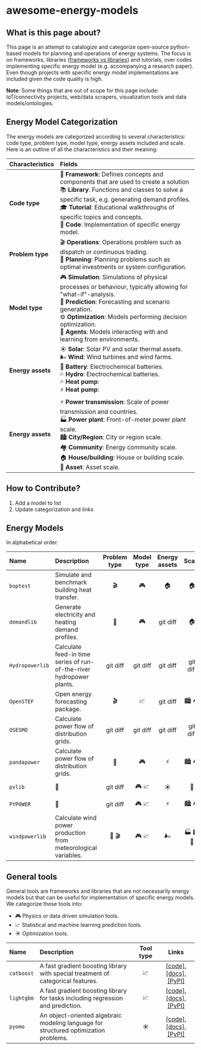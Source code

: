 # awesome-energy-models

## What is this page about? 
This page is an attempt to catalogize and categorize open-source python-based models 
for planning and operations of energy systems. The focus is on frameworks, libraries ([frameworks vs libraries](https://stackoverflow.com/questions/148747/what-is-the-difference-between-a-framework-and-a-library)) 
and tutorials, over codes implementing specific energy model (e.g. accompanying a research paper). 
Even though projects with specific energy model implementations are included given the code quality is high. 

**Note**: Some things that are out of scope for this page include: IoT/connectivity projects, web/data scrapers, 
visualization tools and data models/ontologies. 

## Energy Model Categorization
The energy models are categorized according to several characteristics: code type, problem type, 
model type, energy assets included and scale. Here is an outline of all the characteristics and their 
meaning: 


| Characteristics   | Fields        |
| :---              | :---          |
| **Code type**     | 🧩 **Framework**: Defines concepts and components that are used to create a solution <br> 📚 **Library**: Functions and classes to solve a specific task, e.g. generating demand profiles. <br> 🎓 **Tutorial**: Educational walkthroughs of specific topics and concepts. <br> 📄 **Code**: Implementation of specific energy model. |
| **Problem type**  | 🎬 **Operations**: Operations problem such as dispatch or continuous trading. <br> 📝 **Planning**: Planning problems such as optimal investments or system configuration. |
| **Model type**    | 🎮 **Simulation**: Simulations of physical processes or behaviour, typically allowing for "what-if"-analysis. <br> 📝 **Prediction**: Forecasting and scenario generation. <br> ⚙️ **Optimization**: Models performing decision optimization. <br> 🤖 **Agents**: Models interacting with and learning from environments. |
| **Energy assets** | ☀️ **Solar**: Solar PV and solar thermal assets. <br> 🌬️ **Wind**: Wind turbines and wind farms. <br> 🔋 **Battery**: Electrochemical batteries. <br> 💦 **Hydro**: Electrochemical batteries. <br> 💦 **Heat pump**: <br> ⚡ **Heat pump**:  |
| **Energy assets** | ⚡ **Power transmission**: Scale of power transmission and countries. <br> 🏭 **Power plant**: Front-of-meter power plant scale. <br> 🏙️ **City/Region**: City or region scale. <br> 🏘️ **Community**: Energy community scale. <br> 🏠 **House/building**: House or building scale. <br> 🔋 **Asset**: Asset scale. |

## How to Contribute? 

1) Add a model to list
2) Update categorization and links

## Energy Models
In alphabetical order. 

|     **Name**     |  Description                                                                         |  Problem type  |   Model type   | Energy assets |     Scale     |     Links     |
| :---             |     :---                                                                             |     :---:      |     :---:      |     :---:     |     :---:     |     :---:     |
| `boptest`        | Simulate and benchmark building heat transfer.                                       | 🎬             | 🎮              | 🏠            | 🏠            | [[code]](https://github.com/ibpsa/project1-boptest), [[docs]](https://demandlib.readthedocs.io/en/latest/) |
| `demandlib`      | Generate electricity and heating demand profiles.                                    | 📝             | 🎮              | git diff      | 🏠            | [[code]](https://github.com/oemof/demandlib), [[docs]](https://demandlib.readthedocs.io/en/latest/) |
| `Hydropowerlib`  | Calculate feed-in time series of run-of-the-river hydropower plants.                 | git diff       | git diff       | git diff      | git diff      | [[code]](https://github.com/hydro-python/hydropowerlib) |
| `OpenSTEF`       | Open energy forecasting package.                                                     | 🎬             | 📈              | git diff      | 🏙️ 🏘️         | [[code]](https://github.com/OpenSTEF/openstef), [[docs]](https://openstef.github.io/openstef/), [[PyPI]](https://pypi.org/project/openstef/) |
| `OSESMO`         | Calculate power flow of distribution grids.                                          | git diff       | git diff       | git diff      | git diff      | [[code]](https://github.com/RyanCMann/OSESMO/) |
| `pandapower`     | Calculate power flow of distribution grids.                                          | 📝             | 🎮              | ⚡             | 🏙️ 🏘️         | [[code]](https://github.com/e2nIEE/pandapower), [[PyPI]](https://pandapower.readthedocs.io/en/latest/) |
| `pvlib`          | 📝             | git diff       | 🎮 📈           | ☀️             | 🔋          | [[code]](https://github.com/pvlib/pvlib-python), [[PyPI]](https://pypi.org/project/pvlib/) |
| `PYPOWER`        | 📝             | git diff       | 🎮 📈           | ⚡             | 🏙️ 🏘️        | [[code]](https://github.com/pvlib/pvlib-python), [[PyPI]](https://pypi.org/project/pvlib/) |
| `windpowerlib`   | Calculate wind power production from meteorological variables.| 📝 🎬           | 🎮 📈           | 🌬️            | 🏭 🏙️ 🔋         | [[code]](https://github.com/wind-python/windpowerlib), [[docs]](https://windpowerlib.readthedocs.io/en/stable/index.html), [[PyPI]](https://pypi.org/project/pvlib/) |

## General tools
General tools are frameworks and libraries that are not necessarily energy models but that can be useful 
for implementation of specific energy models. We categorize these tools into:
* 🎮 Physics or data driven simulation tools.
* 📈 Statistical and machine learning prediction tools.
* ☀️ Optimization tools. 

|     **Name**     |  Description                                                                         |   Tool type   |   Links     |
| :---             |     :---                                                                             |     :---:     |   :---:     |
| `catboost`       | A fast gradient boosting library with special treatment of categorical features.     | 📈            | [[code]](https://github.com/catboost/catboost), [[docs]](https://catboost.ai/en/docs/), [[PyPI]](https://pypi.org/project/catboost/) |
| `lightgbm`       | A fast gradient boosting library for tasks including regression and prediction.      | 📈            | [[code]](https://github.com/microsoft/LightGBM), [[docs]](https://lightgbm.readthedocs.io/en/latest/), [[PyPI]](https://pypi.org/project/lightgbm/) |
| `pyomo`          | An object-oriented algebraic modeling language for structured optimization problems. | ☀️             | [[code]](https://github.com/Pyomo/pyomo), [[docs]](https://pyomo.readthedocs.io/en/stable/), [[PyPI]](https://pypi.org/project/Pyomo/) |

